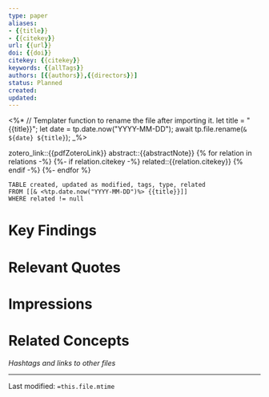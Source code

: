 ```yaml
---
type: paper
aliases:
- {{title}}
- {{citekey}}
url: {{url}}
doi: {{doi}}
citekey: {{citekey}}
keywords: {{allTags}}
authors: [{{authors}},{{directors}}]
status: Planned
created:
updated:
---
```


<%*
	// Templater function to rename the file after importing it.
	let title = "{{title}}";
	let date = tp.date.now("YYYY-MM-DD");
	await tp.file.rename(`& ${date} ${title}`);
_%>

zotero_link::{{pdfZoteroLink}}
abstract::{{abstractNote}}
{% for relation in relations -%}
{%- if relation.citekey -%}
	related::{{relation.citekey}}
{% endif -%}
{%- endfor %}

```dataview
TABLE created, updated as modified, tags, type, related
FROM [[& <%tp.date.now("YYYY-MM-DD")%> {{title}}]]
WHERE related != null
```


# Key Findings

# Relevant Quotes

# Impressions

# Related Concepts
_Hashtags and links to other files_ 

___
Last modified: `=this.file.mtime`